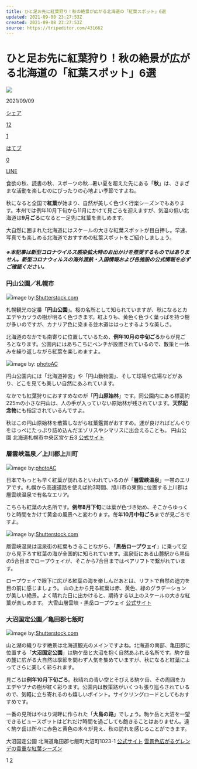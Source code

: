 ```yaml
---
title: ひと足お先に紅葉狩り！秋の絶景が広がる北海道の「紅葉スポット」6選
updated: 2021-09-08 23:27:53Z
created: 2021-09-08 23:27:53Z
source: https://tripeditor.com/431662
---
```


# ひと足お先に紅葉狩り！秋の絶景が広がる北海道の「紅葉スポット」6選

 ![](https://tripeditor.com/wp-content/uploads/2020/01/30181346/145a5a5c033d3536d6ec50cf3a9c82c9.jpg)

2021/09/09

 [シェア](http://www.facebook.com/sharer.php?src=bm&u=https%3A%2F%2Ftripeditor.com%2F431662&t=%E3%81%B2%E3%81%A8%E8%B6%B3%E3%81%8A%E5%85%88%E3%81%AB%E7%B4%85%E8%91%89%E7%8B%A9%E3%82%8A%EF%BC%81%E7%A7%8B%E3%81%AE%E7%B5%B6%E6%99%AF%E3%81%8C%E5%BA%83%E3%81%8C%E3%82%8B%E5%8C%97%E6%B5%B7%E9%81%93%E3%81%AE%E3%80%8C%E7%B4%85%E8%91%89%E3%82%B9%E3%83%9D%E3%83%83%E3%83%88%E3%80%8D6%E9%81%B8)

 [12](http://www.facebook.com/sharer.php?src=bm&u=https%3A%2F%2Ftripeditor.com%2F431662&t=%E3%81%B2%E3%81%A8%E8%B6%B3%E3%81%8A%E5%85%88%E3%81%AB%E7%B4%85%E8%91%89%E7%8B%A9%E3%82%8A%EF%BC%81%E7%A7%8B%E3%81%AE%E7%B5%B6%E6%99%AF%E3%81%8C%E5%BA%83%E3%81%8C%E3%82%8B%E5%8C%97%E6%B5%B7%E9%81%93%E3%81%AE%E3%80%8C%E7%B4%85%E8%91%89%E3%82%B9%E3%83%9D%E3%83%83%E3%83%88%E3%80%8D6%E9%81%B8)

 [1](https://twitter.com/search?f=tweets&q=https%3A%2F%2Ftripeditor.com%2F431662)

 [はてブ](http://b.hatena.ne.jp/add?mode=confirm&url=https%3A%2F%2Ftripeditor.com%2F431662)

 [0](http://b.hatena.ne.jp/entry/https%3A%2F%2Ftripeditor.com%2F431662)

 [LINE](http://line.me/R/msg/text/?%E3%81%B2%E3%81%A8%E8%B6%B3%E3%81%8A%E5%85%88%E3%81%AB%E7%B4%85%E8%91%89%E7%8B%A9%E3%82%8A%EF%BC%81%E7%A7%8B%E3%81%AE%E7%B5%B6%E6%99%AF%E3%81%8C%E5%BA%83%E3%81%8C%E3%82%8B%E5%8C%97%E6%B5%B7%E9%81%93%E3%81%AE%E3%80%8C%E7%B4%85%E8%91%89%E3%82%B9%E3%83%9D%E3%83%83%E3%83%88%E3%80%8D6%E9%81%B8%0D%0Ahttps://tripeditor.com/431662)

食欲の秋、読書の秋、スポーツの秋…暑い夏を超えた先にある「**秋**」は、さまざまな活動を楽しむのにぴったりの心地よい季節ですよね。

秋になると全国で**紅葉**が始まり、自然が美しく色づく行楽シーズンでもあります。本州では例年10月下旬から11月にかけて見ごろを迎えますが、気温の低い北海道は**9月ごろ**になると一足先に紅葉を楽しめます。

大自然に囲まれた北海道にはスケールの大きな紅葉スポットが目白押し。早速、写真でも楽しめる北海道でおすすめの紅葉スポットをご紹介しましょう。

##### ※本記事は新型コロナウイルス感染拡大時のお出かけを推奨するものではありません。新型コロナウィルスの海外渡航・入国情報および各施設の公式情報を必ずご確認ください。

### 円山公園／札幌市

![](https://tripeditor.com/wp-content/uploads/2021/08/30125608/shutterstock_788998873-1200x800.jpg)image by:[Shutterstock.com](https://www.shutterstock.com/ja/image-photo/landscape-famous-hokkaido-shinto-shrine-autumn-788998873)

札幌観光の定番「**円山公園**」。桜の名所として知られていますが、秋になるとカエデやカツラの樹が明るく色づきます。紅よりも、黄色く色づく葉っぱを持つ樹が多いのですが、カナリア色に染まる並木道ははっとするような美しさ。

北海道のなかでも南寄りに位置しているため、**例年10月の中旬ごろ**からが見ごろとなります。公園内にはあちこちにベンチが設置されているので、散策と一休みを繰り返しながら紅葉を楽しめますよ。

![](https://tripeditor.com/wp-content/uploads/2021/08/30125312/730744_m-1200x800.jpg)image by: [photoAC](https://www.photo-ac.com/)

円山公園内には「北海道神宮」や「円山動物園」、そして球場や広場などがあり、どこを見ても美しい自然にあふれています。

なかでも紅葉狩りにおすすめなのが「**円山原始林**」です。同公園内にある標高約225mの小さな円山は、人の手が入っていない原始林が残されています。**天然記念物**にも指定されているんですよ。

秋はこの円山原始林を散策しながら紅葉鑑賞がおすすめ。運が良ければどんぐりをほっぺにたっぷり詰め込んだエゾリスやシマリスに出会えることも。
円山公園
北海道札幌市中央区宮ケ丘3
[公式サイト](http://maruyamapark.jp/)

### 層雲峡温泉／上川郡上川町

![](https://tripeditor.com/wp-content/uploads/2021/08/30130600/22279605_m-1200x800.jpg)image by:[photoAC](https://www.photo-ac.com/)

日本でもっとも早く紅葉が訪れるといわれているのが「**層雲峡温泉**」一帯のエリアです。札幌から高速道路を使えば約3時間、旭川市の東側に位置する上川郡は層雲峡温泉で有名なエリア。

こちらも紅葉の大名所です。**例年8月下旬**には葉が色づき始め、そこからゆっくりと時間をかけて黄金の風景へと変わります。毎年**10月中旬ごろ**までが見ごろですよ。

![](https://tripeditor.com/wp-content/uploads/2021/08/30130619/shutterstock_1503760910-1200x800.jpg)image by:[Shutterstock.com](https://www.shutterstock.com/ja/image-photo/breathtaking-view-cable-car-kurodake-ropeway-1503760910)

層雲峡温泉は温泉街の紅葉もさることながら、「**黒岳ロープウェイ**」に乗って空から見下ろす紅葉の海が全国的に知られています。温泉街にある山麓駅から黒岳の5合目までロープウェイが、そこから7合目まではペアリフトで繋がれています。

ロープウェイで眼下に広がる紅葉の海を楽しんだあとは、リフトで自然の迫力を目の前に感じましょう。
山の上から見る紅葉は赤、黄色、緑のグラデーションが美しい絶景。よく晴れた日に出かけると、期待する以上のスケールの大きな紅葉が楽しめます。
大雪山層雲峡・黒岳ロープウェイ
[公式サイト](https://www.rinyu.co.jp/kurodake/)

### 大沼国定公園／亀田郡七飯町

![](https://tripeditor.com/wp-content/uploads/2021/08/30132322/shutterstock_791842546-1200x800.jpg)image by:[Shutterstock.com](https://www.shutterstock.com/ja/image-photo/autumn-season-lake-view-onuma-national-791842546)

山と湖の織りなす絶景は北海道観光のメインですよね。北海道の南部、亀田郡に位置する「**大沼国定公園**」は駒ケ岳と大沼を抱く自然あふれる名所です。駒ケ岳の麓に広がる大自然は季節を問わず人気を集めていますが、秋になると紅葉によってさらに美しく彩られます。

見ごろは**例年10月下旬ごろ**。秋晴れの青い空とそびえる駒ケ岳、その周囲をカエデやブナの樹が紅く彩ります。公園内は散策路がいくつも張り巡らされているので、気軽に立ち寄れるのも嬉しいポイント。サイクリングロードとしてもおすすめです。

一番の見所はやはり湖畔に作られた「**大島の路**」でしょう。駒ケ岳と大沼を一望できるビュースポットはどれだけ時間を過ごしても飽きることはありません。遠く駒ケ岳は所々に赤色と黄色の木々が見え、秋の訪れを感じることができます。

大沼国定公園
北海道亀田郡七飯町大沼町1023-1
[公式サイト](https://www.town.nanae.hokkaido.jp/hotnews/detail/00000196.html)
 [雪景色広がるゲレンデの貴重な紅葉シーズン](https://tripeditor.com/431662/2)

1 [2](https://tripeditor.com/431662/2)